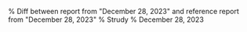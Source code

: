 % Diff between report from "December 28, 2023" and reference report from "December 28, 2023"
% Strudy
% December 28, 2023


